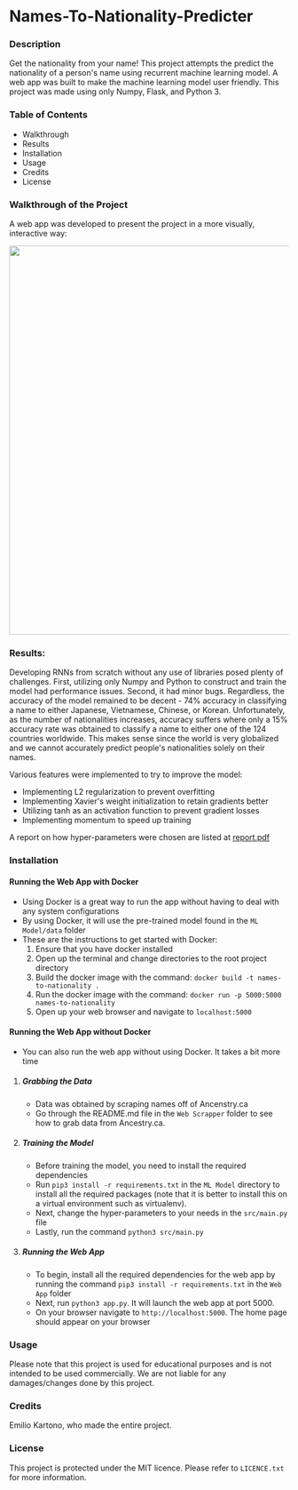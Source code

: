 # Names-To-Nationality-Predicter

### Description
Get the nationality from your name! This project attempts the predict the nationality of a person's name using recurrent machine learning model. A web app was built to make the machine learning model user friendly. This project was made using only Numpy, Flask, and Python 3.

### Table of Contents
- Walkthrough
- Results
- Installation
- Usage
- Credits
- License

### Walkthrough of the Project
A web app was developed to present the project in a more visually, interactive way:

<div width="90%">
    <p align="center">
    <a href="https://names-to-nationality-predicter.herokuapp.com/"><img src="https://raw.githubusercontent.com/EKarton/Names-To-Nationality-Predictor/master/Web%20App/docs/HomePage.png" width="700px"/></a>
    </p>
</div>

### Results:
Developing RNNs from scratch without any use of libraries posed plenty of challenges. First, utilizing only Numpy and Python to construct and train the model had performance issues. Second, it had minor bugs. Regardless, the accuracy of the model remained to be decent - 74% accuracy in classifying a name to either Japanese, Vietnamese, Chinese, or Korean. Unfortunately, as the number of nationalities increases, accuracy suffers where only a 15% accuracy rate was obtained to classify a name to either one of the 124 countries worldwide. This makes sense since the world is very globalized and we cannot accurately predict people's nationalities solely on their names.

Various features were implemented to try to improve the model:
- Implementing L2 regularization to prevent overfitting
- Implementing Xavier's weight initialization to retain gradients better
- Utilizing tanh as an activation function to prevent gradient losses
- Implementing momentum to speed up training

A report on how hyper-parameters were chosen are listed at [report.pdf](https://github.com/EKarton/Names-To-Nationality-Predictor/blob/master/ML%20Model/docs/Names%20to%20Nationality%20Hyperparameter%20Search.pdf)

### Installation

#### Running the Web App with Docker
- Using Docker is a great way to run the app without having to deal with any system configurations
- By using Docker, it will use the pre-trained model found in the ```ML Model/data``` folder
- These are the instructions to get started with Docker:
	1. Ensure that you have docker installed
	2. Open up the terminal and change directories to the root project directory
	3. Build the docker image with the command:
		```docker build -t names-to-nationality .```
	4. Run the docker image with the command:
		```docker run -p 5000:5000 names-to-nationality```
	5. Open up your web browser and navigate to ```localhost:5000```

#### Running the Web App without Docker
- You can also run the web app without using Docker. It takes a bit more time

1. ##### Grabbing the Data
	- Data was obtained by scraping names off of Ancenstry.ca
	- Go through the README.md file in the ```Web Scrapper``` folder to see how to grab data from Ancestry.ca.

2. ##### Training the Model
	- Before training the model, you need to install the required dependencies
	- Run ```pip3 install -r requirements.txt``` in the ```ML Model``` directory to install all the required packages (note that it is better to install this on a virtual environment such as virtualenv).
	- Next, change the hyper-parameters to your needs in the ```src/main.py``` file
	- Lastly, run the command ```python3 src/main.py```

3. ##### Running the Web App
	- To begin, install all the required dependencies for the web app by running the command ```pip3 install -r requirements.txt``` in the ```Web App``` folder
	- Next, run ```python3 app.py```. It will launch the web app at port 5000.
	- On your browser navigate to ```http://localhost:5000```. The home page should appear on your browser

### Usage
Please note that this project is used for educational purposes and is not intended to be used commercially. We are not liable for any damages/changes done by this project.

### Credits
Emilio Kartono, who made the entire project.

### License
This project is protected under the MIT licence. Please refer to ```LICENCE.txt``` for more information.
